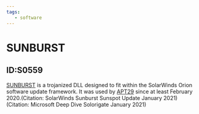 ```yaml
---
tags:
   - software
---
```

# SUNBURST
## ID:S0559
[SUNBURST](/mitre/software/S0559) is a trojanized DLL designed to fit within the SolarWinds Orion software update framework. It was used by [APT29](/mitre/groups/G0016) since at least February 2020.(Citation: SolarWinds Sunburst Sunspot Update January 2021)(Citation: Microsoft Deep Dive Solorigate January 2021)
